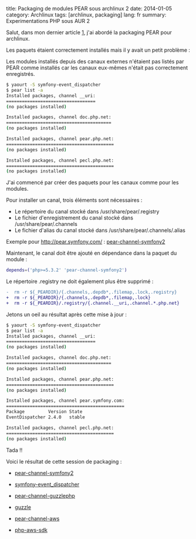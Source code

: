 title: Packaging de modules PEAR sous archlinux 2
date: 2014-01-05
category: Archlinux
tags: [archlinux, packaging]
lang: fr
summary: Experimentations PHP sous AUR 2

Salut, dans mon dernier article [1], j'ai abordé la packaging PEAR pour
archlinux.

Les paquets étaient correctement installés mais il y avait un petit problème :

Les modules installés depuis des canaux externes n'étaient pas listés par PEAR
comme installés car les canaux eux-mêmes n'était pas correctement enregistrés.

```.bash
$ yaourt -S symfony-event_dispatcher
$ pear list -a
Installed packages, channel __uri:
==================================
(no packages installed)

Installed packages, channel doc.php.net:
========================================
(no packages installed)

Installed packages, channel pear.php.net:
=========================================
(no packages installed)

Installed packages, channel pecl.php.net:
=========================================
(no packages installed)
```

J'ai commencé par créer des paquets pour les canaux comme pour les modules.

Pour installer un canal, trois éléments sont nécessaires :

* Le répertoire du canal stocké dans /usr/share/pear/.registry
* Le fichier d'enregistrement du canal stocké dans /usr/share/pear/.channels
* Le fichier d'alias du canal stocké dans /usr/share/pear/.channels/.alias

Exemple pour http://pear.symfony.com/ : 
[pear-channel-symfony2](https://aur.archlinux.org/packages/pe/pear-channel-symfony2/PKGBUILD)


Maintenant, le canal doit être ajouté en dépendance dans la paquet du module :

```.bash
depends=('php>=5.3.2' 'pear-channel-symfony2')
```

Le répertoire .registry ne doit également plus être supprimé :

```.diff
-  rm -r ${_PEARDIR}/{.channels,.depdb*,.filemap,.lock,.registry}
+  rm -r ${_PEARDIR}/{.channels,.depdb*,.filemap,.lock}
+  rm -r ${_PEARDIR}/.registry/{.channel.__uri,.channel.*.php.net}
```

Jetons un oeil au résultat après cette mise à jour :

```.bash
$ yaourt -S symfony-event_dispatcher
$ pear list -a
Installed packages, channel __uri:
==================================
(no packages installed)

Installed packages, channel doc.php.net:
========================================
(no packages installed)

Installed packages, channel pear.php.net:
=========================================
(no packages installed)

Installed packages, channel pear.symfony.com:
=============================================
Package         Version State
EventDispatcher 2.4.0   stable

Installed packages, channel pecl.php.net:
=========================================
(no packages installed)
```

Tada !!

Voici le résultat de cette session de packaging :

* [pear-channel-symfony2](https://aur.archlinux.org/packages/pe/pear-channel-symfony2/)

* [symfony-event_dispatcher](https://aur.archlinux.org/packages/symfony-event_dispatcher/)

* [pear-channel-guzzlephp](https://aur.archlinux.org/packages/pear-channel-guzzlephp/)

* [guzzle](https://aur.archlinux.org/packages/guzzle/)

* [pear-channel-aws](https://aur.archlinux.org/packages/pear-channel-aws/)

* [php-aws-sdk](https://aur.archlinux.org/packages/php-aws-sdk/)

[1]: ./aur-pear-fr.html "aur-pear"
